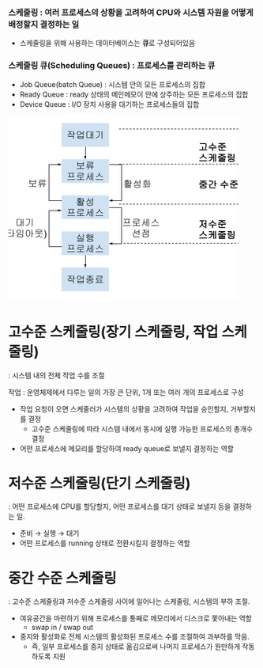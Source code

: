 ### **스케줄링** : 여러 프로세스의 상황을 고려하여 CPU와 시스템 자원을 어떻게 배정할지 결정하는 일

- 스케줄링을 위해 사용하는 데이터베이스는 **큐**로 구성되어있음

### 스케줄링 큐(Scheduling Queues) : 프로세스를 관리하는 큐

- Job Queue(batch Queue) : 시스템 안의 모든 프로세스의 집합
- Ready Queue : ready 상태의 메인메모이 안에 상주하는 모든 프로세스의 집합
- Device Queue : I/O 장치 사용을 대기하는 프로세스들의 집합

![스케줄링단계](https://github.com/Butterfly-effect-19/Study_for_Beginner/blob/main/image/scheduling.png)

# 고수준 스케줄링(장기 스케줄링, 작업 스케줄링)

: 시스템 내의 전체 작업 수를 조절

작업 : 운영체제에서 다루는 일의 가장 큰 단위, 1개 또는 여러 개의 프로세스로 구성

- 작업 요청이 오면 스케줄러가 시스템의 상황을 고려하여 작업을 승인할지, 거부할지를 결정
    - 고수준 스케줄링에 따라 시스템 내에서 동시에 실행 가능한 프로세스의 총개수 결정
- 어떤 프로세스에 메모리를 할당하여 ready queue로 보낼지 결정하는 역할

# 저수준 스케줄링(단기 스케줄링)

: 어떤 프로세스에 CPU를 할당할지, 어떤 프로세스를 대기 상태로 보낼지 등을 결정하는 일. 

- 준비 → 실행 → 대기
- 어떤 프로세스를 running 상태로 전환시킬지 결정하는 역할

# 중간 수준 스케줄링

: 고수준 스케줄링과 저수준 스케줄링 사이에 일어나는 스케줄링, 시스템의 부하 조절.

- 여유공간을 마련하기 위해 프로세스를 통째로 메모리에서 디스크로 쫓아내는 역할
    - swap in / swap out
- 중지와 활성화로 전체 시스템의 활성화된 프로세스 수를 조절하여 과부하를 막음.
    - 즉, 일부 프로세스를 중지 상태로 옮김으로써 나머지 프로세스가 원만하게 작동하도록 지원